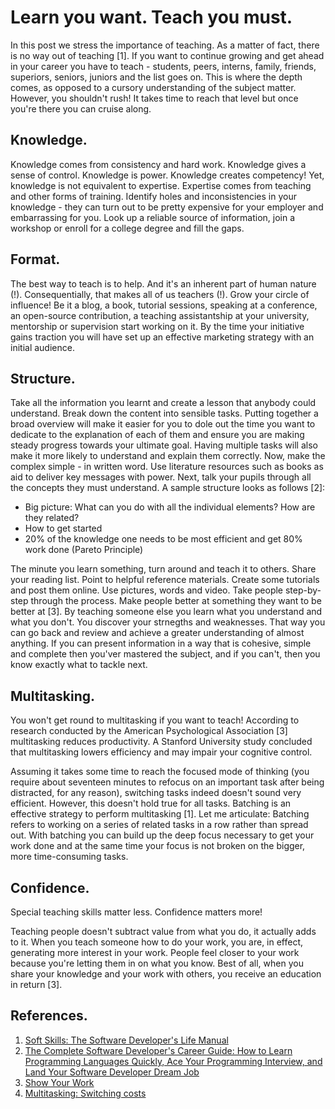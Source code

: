 # Learn you want. Teach you must.

In this post we stress the importance of teaching. As a matter of fact, there is no way out of teaching [1]. If you want to continue growing and get ahead in your career you have to teach - students, peers, interns, family, friends, superiors, seniors, juniors and the list goes on. This is where the depth comes, as opposed to a cursory understanding of the subject matter. However, you shouldn't rush! It takes time to reach that level but once you're there you can cruise along.

## Knowledge.
Knowledge comes from consistency and hard work. Knowledge gives a sense of control. Knowledge is power. Knowledge creates competency! Yet, knowledge is not equivalent to expertise. Expertise comes from teaching and other forms of training. Identify holes and inconsistencies in your knowledge - they can turn out to be pretty expensive for your employer and embarrassing for you. Look up a reliable source of information, join a workshop or enroll for a college degree and fill the gaps.
## Format.
The best way to teach is to help. And it's an inherent part of human nature (!). Consequentially, that makes all of us teachers (!). Grow your circle of influence! Be it a blog, a book, tutorial sessions, speaking at a conference, an open-source contribution, a teaching assistantship at your university, mentorship or supervision start working on it. By the time your initiative gains traction you will have set up an effective marketing strategy with an initial audience.
## Structure.
Take all the information you learnt and create a lesson that anybody could understand. Break down the content into sensible tasks. Putting together a broad overview will make it easier for you to dole out the time you want to dedicate to the explanation of each of them and ensure you are making steady progress towards your ultimate goal. Having multiple tasks will also make it more likely to understand and explain them correctly. Now, make the complex simple - in written word. Use literature resources such as books as aid to deliver key messages with power. Next, talk your pupils through all the concepts they must understand. A sample structure looks as follows [2]:
* Big picture: What can you do with all the individual elements? How are they related?
* How to get started
* 20% of the knowledge one needs to be most efficient and get 80% work done (Pareto Principle)

The minute you learn something, turn around and teach it to others. Share your reading list. Point to helpful reference materials. Create some tutorials and post them online.
Use pictures, words and video. Take people step-by-step through the process. Make people better at something they want to be better at [3]. By teaching someone else you learn what you understand and what you don't. You discover your strnegths and weaknesses. That way you can go back and review and achieve a greater understanding of almost anything. If you can present information in a way that is cohesive, simple and complete then you'ver mastered the subject, and if you can't, then you know exactly what to tackle next.

## Multitasking.
You won't get round to multitasking if you want to teach! According to research conducted by the American Psychological Association [3] multitasking reduces productivity. A Stanford University study concluded that multitasking lowers efficiency and may impair your cognitive control.

Assuming it takes some time to reach the focused mode of thinking (you require about seventeen minutes to refocus on an important task after being distracted, for any
reason), switching tasks indeed doesn't sound very efficient. However, this doesn't hold true for all tasks. Batching is an effective strategy to perform multitasking [1]. Let me articulate: Batching refers to working on a series of related tasks in a row rather than spread out. With batching you can build up the deep focus necessary to get your work done and at the same time your focus is not broken on the bigger, more time-consuming tasks.
## Confidence.
Special teaching skills matter less. Confidence matters more!

Teaching people doesn't subtract value from what you do, it actually adds to it. When you teach someone how to do your work, you are, in effect, generating more interest in
your work. People feel closer to your work because you're letting them in on what you know. Best of all, when you share your knowledge and your work with others, you receive an education in return [3].

## References.
1. [Soft Skills: The Software Developer's Life Manual](https://www.amazon.com/Soft-Skills-Software-Developers-Manual/dp/B0158SJ3EM/ref=sr_1_2?crid=3HVFIE1SLSRWW&dchild=1&keywords=soft+skills&qid=1595439982&s=books&sprefix=soft+skills%2Caps%2C252&sr=1-2)
2. [The Complete Software Developer's Career Guide: How to Learn Programming Languages Quickly, Ace Your Programming Interview, and Land Your Software Developer Dream Job](https://www.amazon.com/Complete-Software-Developers-Career-Guide/dp/B078J67VNF/ref=sr_1_1?dchild=1&keywords=software+complete&qid=1596059582&sr=8-1)
3. [Show Your Work](https://www.amazon.com/-/de/dp/076117897X/ref=sr_1_1?__mk_de_DE=%C3%85M%C3%85%C5%BD%C3%95%C3%91&crid=2H2QBKNIQ802A&dchild=1&keywords=show+your+work&qid=1616516208&sprefix=show+your+work%2Caps%2C232&sr=8-1)
4. [Multitasking: Switching costs](https://www.apa.org/research/action/multitask)
